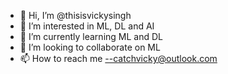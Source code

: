 - 👋 Hi, I’m @thisisvickysingh
- 👀 I’m interested in ML, DL and AI
- 🌱 I’m currently learning ML and DL
- 💞️ I’m looking to collaborate on ML
- 📫 How to reach me --catchvicky@outlook.com

<!---
thisisvickysingh/thisisvickysingh is a ✨ special ✨ repository because its `README.md` (this file) appears on your GitHub profile.
You can click the Preview link to take a look at your changes.
--->
